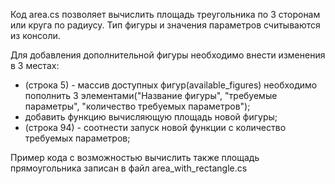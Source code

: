 Код area.cs позволяет вычислить площадь треугольника по 3 сторонам или круга по радиусу. 
Тип фигуры и значения параметров считываются из консоли.

Для добавления дополнительной фигуры необходимо внести изменения в 3 местах: 
- (строка 5) - массив доступных фигур(available_figures) необходимо пополнить 3 элементами("Название фигуры", "требуемые параметры", "количество требуемых параметров");
- добавить функцию вычисляющую площадь новой фигуры;
- (строка 94) - соотнести запуск новой функции с количество требуемых параметров;

Пример кода с возможностью вычислить также площадь прямоугольника записан в файл area_with_rectangle.cs
